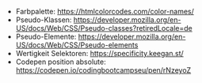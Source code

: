 - Farbpalette: https://htmlcolorcodes.com/color-names/
- Pseudo-Klassen: https://developer.mozilla.org/en-US/docs/Web/CSS/Pseudo-classes?retiredLocale=de
- Pseudo-Elemente: https://developer.mozilla.org/en-US/docs/Web/CSS/Pseudo-elements
- Wertigkeit Selektoren: https://specificity.keegan.st/
- Codepen position absolute: https://codepen.io/codingbootcampseu/pen/rNzeyoZ
